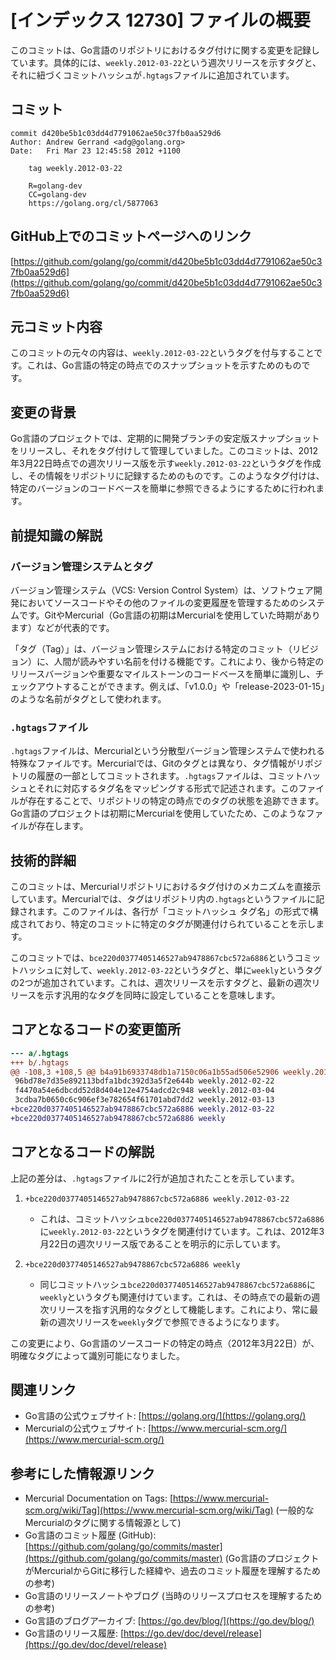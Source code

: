 # [インデックス 12730] ファイルの概要

このコミットは、Go言語のリポジトリにおけるタグ付けに関する変更を記録しています。具体的には、`weekly.2012-03-22`という週次リリースを示すタグと、それに紐づくコミットハッシュが`.hgtags`ファイルに追加されています。

## コミット

```
commit d420be5b1c03dd4d7791062ae50c37fb0aa529d6
Author: Andrew Gerrand <adg@golang.org>
Date:   Fri Mar 23 12:45:58 2012 +1100

    tag weekly.2012-03-22
    
    R=golang-dev
    CC=golang-dev
    https://golang.org/cl/5877063
```

## GitHub上でのコミットページへのリンク

[https://github.com/golang/go/commit/d420be5b1c03dd4d7791062ae50c37fb0aa529d6](https://github.com/golang/go/commit/d420be5b1c03dd4d7791062ae50c37fb0aa529d6)

## 元コミット内容

このコミットの元々の内容は、`weekly.2012-03-22`というタグを付与することです。これは、Go言語の特定の時点でのスナップショットを示すためのものです。

## 変更の背景

Go言語のプロジェクトでは、定期的に開発ブランチの安定版スナップショットをリリースし、それをタグ付けして管理していました。このコミットは、2012年3月22日時点での週次リリース版を示す`weekly.2012-03-22`というタグを作成し、その情報をリポジトリに記録するためのものです。このようなタグ付けは、特定のバージョンのコードベースを簡単に参照できるようにするために行われます。

## 前提知識の解説

### バージョン管理システムとタグ

バージョン管理システム（VCS: Version Control System）は、ソフトウェア開発においてソースコードやその他のファイルの変更履歴を管理するためのシステムです。GitやMercurial（Go言語の初期はMercurialを使用していた時期があります）などが代表的です。

「タグ（Tag）」は、バージョン管理システムにおける特定のコミット（リビジョン）に、人間が読みやすい名前を付ける機能です。これにより、後から特定のリリースバージョンや重要なマイルストーンのコードベースを簡単に識別し、チェックアウトすることができます。例えば、「v1.0.0」や「release-2023-01-15」のような名前がタグとして使われます。

### `.hgtags`ファイル

`.hgtags`ファイルは、Mercurialという分散型バージョン管理システムで使われる特殊なファイルです。Mercurialでは、Gitのタグとは異なり、タグ情報がリポジトリの履歴の一部としてコミットされます。`.hgtags`ファイルは、コミットハッシュとそれに対応するタグ名をマッピングする形式で記述されます。このファイルが存在することで、リポジトリの特定の時点でのタグの状態を追跡できます。Go言語のプロジェクトは初期にMercurialを使用していたため、このようなファイルが存在します。

## 技術的詳細

このコミットは、Mercurialリポジトリにおけるタグ付けのメカニズムを直接示しています。Mercurialでは、タグはリポジトリ内の`.hgtags`というファイルに記録されます。このファイルは、各行が「コミットハッシュ タグ名」の形式で構成されており、特定のコミットに特定のタグが関連付けられていることを示します。

このコミットでは、`bce220d0377405146527ab9478867cbc572a6886`というコミットハッシュに対して、`weekly.2012-03-22`というタグと、単に`weekly`というタグの2つが追加されています。これは、週次リリースを示すタグと、最新の週次リリースを示す汎用的なタグを同時に設定していることを意味します。

## コアとなるコードの変更箇所

```diff
--- a/.hgtags
+++ b/.hgtags
@@ -108,3 +108,5 @@ b4a91b6933748db1a7150c06a1b55ad506e52906 weekly.2011-11-18
 96bd78e7d35e892113bdfa1bdc392d3a5f2e644b weekly.2012-02-22
 f4470a54e6dbcdd52d8d404e12e4754adcd2c948 weekly.2012-03-04
 3cdba7b0650c6c906ef3e782654f61701abd7dd2 weekly.2012-03-13
+bce220d0377405146527ab9478867cbc572a6886 weekly.2012-03-22
+bce220d0377405146527ab9478867cbc572a6886 weekly
```

## コアとなるコードの解説

上記の差分は、`.hgtags`ファイルに2行が追加されたことを示しています。

1.  `+bce220d0377405146527ab9478867cbc572a6886 weekly.2012-03-22`
    *   これは、コミットハッシュ`bce220d0377405146527ab9478867cbc572a6886`に`weekly.2012-03-22`というタグを関連付けています。これは、2012年3月22日の週次リリース版であることを明示的に示しています。

2.  `+bce220d0377405146527ab9478867cbc572a6886 weekly`
    *   同じコミットハッシュ`bce220d0377405146527ab9478867cbc572a6886`に`weekly`というタグも関連付けています。これは、その時点での最新の週次リリースを指す汎用的なタグとして機能します。これにより、常に最新の週次リリースを`weekly`タグで参照できるようになります。

この変更により、Go言語のソースコードの特定の時点（2012年3月22日）が、明確なタグによって識別可能になりました。

## 関連リンク

*   Go言語の公式ウェブサイト: [https://golang.org/](https://golang.org/)
*   Mercurialの公式ウェブサイト: [https://www.mercurial-scm.org/](https://www.mercurial-scm.org/)

## 参考にした情報源リンク

*   Mercurial Documentation on Tags: [https://www.mercurial-scm.org/wiki/Tag](https://www.mercurial-scm.org/wiki/Tag) (一般的なMercurialのタグに関する情報源として)
*   Go言語のコミット履歴 (GitHub): [https://github.com/golang/go/commits/master](https://github.com/golang/go/commits/master) (Go言語のプロジェクトがMercurialからGitに移行した経緯や、過去のコミット履歴を理解するための参考)
*   Go言語のリリースノートやブログ (当時のリリースプロセスを理解するための参考)
  *   Go言語のブログアーカイブ: [https://go.dev/blog/](https://go.dev/blog/)
  *   Go言語のリリース履歴: [https://go.dev/doc/devel/release](https://go.dev/doc/devel/release)

